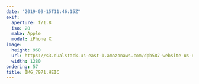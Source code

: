 ```yaml
---
date: "2019-09-15T11:46:15Z"
exif:
  aperture: f/1.8
  iso: 20
  make: Apple
  model: iPhone X
image:
  height: 960
  url: https://s3.dualstack.us-east-1.amazonaws.com/dpb587-website-us-east-1/asset/gallery/2019-europe-trip/8e448d61-11ed-5777-8128-fc9270069974~1280.jpg
  width: 1280
ordering: 57
title: IMG_7971.HEIC
---
```

